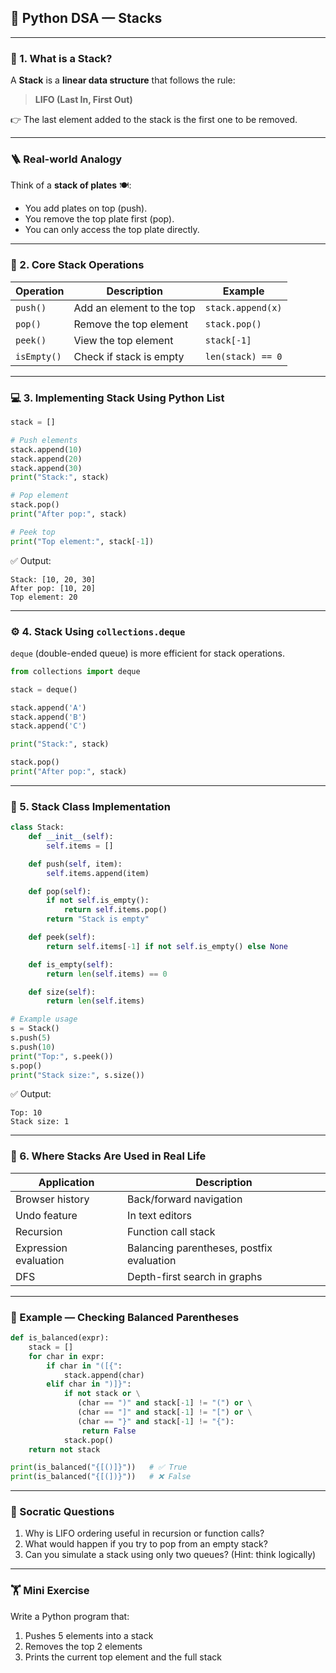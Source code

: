 ## 🧠 Python DSA — Stacks

---

### 🔹 1. What is a Stack?

A **Stack** is a **linear data structure** that follows the rule:

> **LIFO (Last In, First Out)**

👉 The last element added to the stack is the first one to be removed.

---

### 🪜 Real-world Analogy

Think of a **stack of plates** 🍽️:

* You add plates on top (push).
* You remove the top plate first (pop).
* You can only access the top plate directly.

---

### 🔧 2. Core Stack Operations

| Operation   | Description               | Example           |
| ----------- | ------------------------- | ----------------- |
| `push()`    | Add an element to the top | `stack.append(x)` |
| `pop()`     | Remove the top element    | `stack.pop()`     |
| `peek()`    | View the top element      | `stack[-1]`       |
| `isEmpty()` | Check if stack is empty   | `len(stack) == 0` |

---

### 💻 3. Implementing Stack Using Python List

```python
stack = []

# Push elements
stack.append(10)
stack.append(20)
stack.append(30)
print("Stack:", stack)

# Pop element
stack.pop()
print("After pop:", stack)

# Peek top
print("Top element:", stack[-1])
```

✅ Output:

```
Stack: [10, 20, 30]
After pop: [10, 20]
Top element: 20
```

---

### ⚙️ 4. Stack Using `collections.deque`

`deque` (double-ended queue) is more efficient for stack operations.

```python
from collections import deque

stack = deque()

stack.append('A')
stack.append('B')
stack.append('C')

print("Stack:", stack)

stack.pop()
print("After pop:", stack)
```

---

### 🧩 5. Stack Class Implementation

```python
class Stack:
    def __init__(self):
        self.items = []

    def push(self, item):
        self.items.append(item)

    def pop(self):
        if not self.is_empty():
            return self.items.pop()
        return "Stack is empty"

    def peek(self):
        return self.items[-1] if not self.is_empty() else None

    def is_empty(self):
        return len(self.items) == 0

    def size(self):
        return len(self.items)

# Example usage
s = Stack()
s.push(5)
s.push(10)
print("Top:", s.peek())
s.pop()
print("Stack size:", s.size())
```

✅ Output:

```
Top: 10
Stack size: 1
```

---

### 🧠 6. Where Stacks Are Used in Real Life

| Application           | Description                               |
| --------------------- | ----------------------------------------- |
| Browser history       | Back/forward navigation                   |
| Undo feature          | In text editors                           |
| Recursion             | Function call stack                       |
| Expression evaluation | Balancing parentheses, postfix evaluation |
| DFS                   | Depth-first search in graphs              |

---

### 💬 Example — Checking Balanced Parentheses

```python
def is_balanced(expr):
    stack = []
    for char in expr:
        if char in "([{":
            stack.append(char)
        elif char in ")]}":
            if not stack or \
               (char == ")" and stack[-1] != "(") or \
               (char == "]" and stack[-1] != "[") or \
               (char == "}" and stack[-1] != "{"):
                return False
            stack.pop()
    return not stack

print(is_balanced("{[()]}"))   # ✅ True
print(is_balanced("{[(])}"))   # ❌ False
```

---

### 🧠 Socratic Questions

1. Why is LIFO ordering useful in recursion or function calls?
2. What would happen if you try to pop from an empty stack?
3. Can you simulate a stack using only two queues? (Hint: think logically)

---

### 🏋️ Mini Exercise

Write a Python program that:

1. Pushes 5 elements into a stack
2. Removes the top 2 elements
3. Prints the current top element and the full stack
